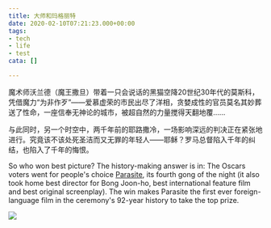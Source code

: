 ```yaml
---
title: 大师和玛格丽特
date: 2020-02-10T07:21:23.000+00:00
tags:
- tech
- life
- test
cata: []

---
```

魔术师沃兰德（魔王撒旦）带着一只会说话的黑猫空降20世纪30年代的莫斯科，凭借魔力“为非作歹”——爱慕虚荣的市民出尽了洋相，贪婪成性的官员莫名其妙葬送了性命，一座信奉无神论的城市，被超自然的力量搅得天翻地覆……

与此同时，另一个时空中，两千年前的耶路撒冷，一场影响深远的判决正在紧张地进行。究竟该不该处死圣洁而又无罪的年轻人——耶稣？罗马总督陷入千年的纠结，也陷入了千年的悔恨。

So who won best picture? The history-making answer is in: The Oscars voters went for people's choice [Parasite](https://www.cnet.com/news/parasite-film-review-bleak-hilarious-and-as-unrelenting-as-dunkirk/), its fourth gong of the night (it also took home best director for Bong Joon-ho, best international feature film and best original screenplay). The win makes Parasite the first ever foreign-language film in the ceremony's 92-year history to take the top prize.

![](https://gritdaily.com/wp-content/uploads/2020/02/knivesout-anatomy2-videoSixteenByNine3000-1280x768.jpg)